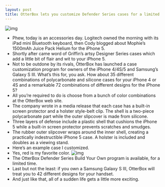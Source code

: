 ```yaml
---
layout: post
title: OtterBox lets you customize Defender Series cases for a limited time
---
```

![img](http://media.idownloadblog.com/wp-content/uploads/2013/02/OtterBox-customized-Defender-Series-cases.jpg)
* Phew, today is an accessories day. Logitech owned the morning with its iPad mini Bluetooth keyboard, then Cody blogged about Mophie’s 1500mAh Juice Pack Helium for the iPhone 5.
* Shortly after came word of Griffin’s artsy Designer Series cases which add a little bit of flair and wit to your iPhone 5.
* Not to be outdone by its rivals, OtterBox has launched a case customization program for owners of the iPhone 4/4S/5 and Samsung’s Galaxy S III. What’s this for, you ask. How about 35 different combinations of polycarbonate and silicone cases for your iPhone 4 or 4S and a remarkable 72 combinations of different designs for the iPhone 5?
* All you’re required to do is choose from a bunch of color combinations at the OtterBox web site.
* The company wrote in a media release that each case has a built-in screen protector and a holster style-belt clip. The shell is a two-piece polycarbonate part while the outer slipcover is made from silicone.
* Three layers of defense include a plastic shell that cushions the iPhone 5 while a built-in screen protector prevents scratches and smudges.
* The rubber outer slipcover wraps around the inner shell, creating a practically indestructible iPhone 5 case. A holster is included and doubles as a viewing stand.
* Here’s an example case I customized.
* Yes, red is my favorite color.
![img](http://media.idownloadblog.com/wp-content/uploads/2013/02/OtterBox-Defender-Series-customizable-iPhone-5.jpg)
* The OtterBox Defender Series Build Your Own program is available, for a limited time.
* Last but not the least: if you own a Samsung Galaxy S III, OtterBox will treat you to 42 different designs for your handset.
* And just like that, all of a sudden life gets a little more exciting.

